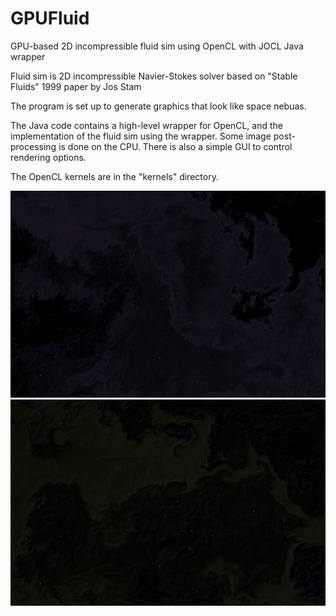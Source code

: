 # GPUFluid
GPU-based 2D incompressible fluid sim using OpenCL with JOCL Java wrapper

Fluid sim is 2D incompressible Navier-Stokes solver based on "Stable Fluids" 1999 paper by Jos Stam

The program is set up to generate graphics that look like space nebuas.

The Java code contains a high-level wrapper for OpenCL, and the implementation of the fluid sim using the wrapper.
Some image post-processing is done on the CPU. There is also a simple GUI to control rendering options.

The OpenCL kernels are in the "kernels" directory.

![](/nebula2.png?raw=true)
![](/nebula1.png?raw=true)
